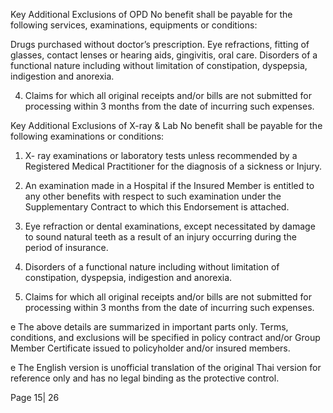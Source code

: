 Key Additional Exclusions of OPD
No benefit shall be payable for the following services, examinations, equipments or conditions:

Drugs purchased without doctor’s prescription.
Eye refractions, fitting of glasses, contact lenses or hearing aids, gingivitis, oral care.
Disorders of a functional nature including without limitation of constipation, dyspepsia,
indigestion and anorexia.

4. Claims for which all original receipts and/or bills are not submitted for processing within 3
months from the date of incurring such expenses.

Key Additional Exclusions of X-ray & Lab
No benefit shall be payable for the following examinations or conditions:

1. X- ray examinations or laboratory tests unless recommended by a Registered Medical
Practitioner for the diagnosis of a sickness or Injury.

2. An examination made in a Hospital if the Insured Member is entitled to any other benefits with
respect to such examination under the Supplementary Contract to which this Endorsement is
attached.

3. Eye refraction or dental examinations, except necessitated by damage to sound natural teeth as
a result of an injury occurring during the period of insurance.

4. Disorders of a functional nature including without limitation of constipation, dyspepsia,
indigestion and anorexia.

5. Claims for which all original receipts and/or bills are not submitted for processing within 3
months from the date of incurring such expenses.

e The above details are summarized in important parts only. Terms, conditions, and exclusions will be specified in policy contract and/or Group Member Certificate
issued to policyholder and/or insured members.

e The English version is unofficial translation of the original Thai version for reference only and has no legal binding as the protective control.

Page 15| 26
